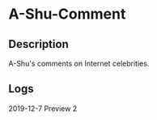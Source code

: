 # A-Shu-Comment

## Description

A-Shu's comments on Internet celebrities.

## Logs

2019-12-7 Preview 2


